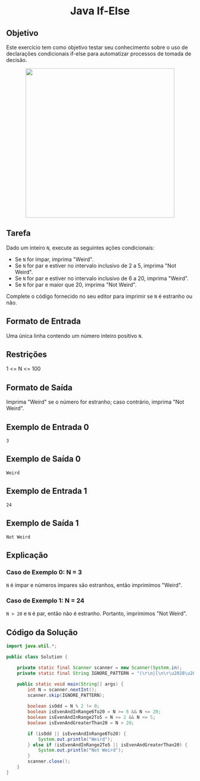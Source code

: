 <h1 align=center> Java If-Else </h1>

## Objetivo

Este exercício tem como objetivo testar seu conhecimento sobre o uso de declarações condicionais if-else para automatizar processos de tomada de decisão.

<div align=center>
    <img width="400px" src="https://s3.amazonaws.com/hr-challenge-images/13689/1446563087-4ec019a919-332px-If-Then-Else-diagram.svg.png">
</div>

## Tarefa

Dado um inteiro `N`, execute as seguintes ações condicionais:
- Se `N` for ímpar, imprima "Weird".
- Se `N` for par e estiver no intervalo inclusivo de 2 a 5, imprima "Not Weird".
- Se `N` for par e estiver no intervalo inclusivo de 6 a 20, imprima "Weird".
- Se `N` for par e maior que 20, imprima "Not Weird".

Complete o código fornecido no seu editor para imprimir se `N` é estranho ou não.

## Formato de Entrada

Uma única linha contendo um número inteiro positivo `N`.

## Restrições

1 <= N <= 100

## Formato de Saída

Imprima "Weird" se o número for estranho; caso contrário, imprima "Not Weird".

## Exemplo de Entrada 0

    3

## Exemplo de Saída 0

    Weird

## Exemplo de Entrada 1

    24

## Exemplo de Saída 1

    Not Weird

## Explicação

### Caso de Exemplo 0: N = 3
`N` é ímpar e números ímpares são estranhos, então imprimimos "Weird".

### Caso de Exemplo 1: N = 24
`N > 20` e `N` é par, então não é estranho. Portanto, imprimimos "Not Weird".

## Código da Solução

```java
import java.util.*;

public class Solution {

    private static final Scanner scanner = new Scanner(System.in);
    private static final String IGNORE_PATTERN = "(\r\n|[\n\r\u2028\u2029\u0085])?";

    public static void main(String[] args) {
        int N = scanner.nextInt();
        scanner.skip(IGNORE_PATTERN);
        
        boolean isOdd = N % 2 != 0;
        boolean isEvenAndInRange6To20 = N >= 6 && N <= 20;
        boolean isEvenAndInRange2To5 = N >= 2 && N <= 5;
        boolean isEvenAndGreaterThan20 = N > 20;

        if (isOdd || isEvenAndInRange6To20) {
            System.out.println("Weird");
        } else if (isEvenAndInRange2To5 || isEvenAndGreaterThan20) {
            System.out.println("Not Weird");
        }
        scanner.close();
    }
}
```